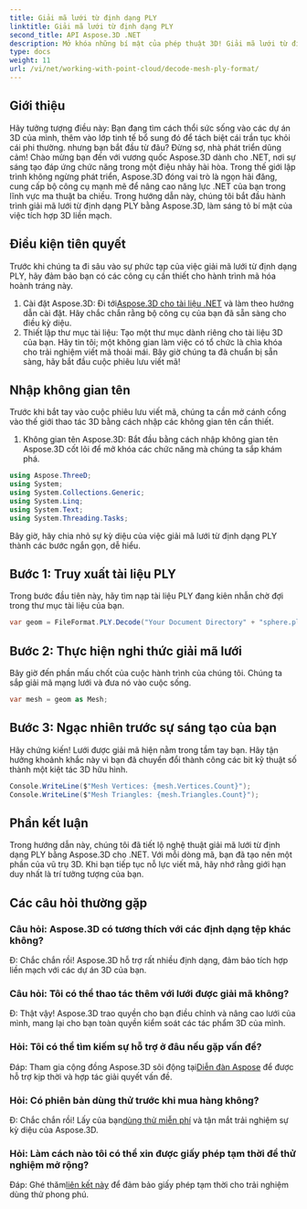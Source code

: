 ```yaml
---
title: Giải mã lưới từ định dạng PLY
linktitle: Giải mã lưới từ định dạng PLY
second_title: API Aspose.3D .NET
description: Mở khóa những bí mật của phép thuật 3D! Giải mã lưới từ định dạng PLY một cách dễ dàng với Aspose.3D cho .NET. Nâng tầm dự án của bạn lên những chiều hướng mới.
type: docs
weight: 11
url: /vi/net/working-with-point-cloud/decode-mesh-ply-format/
---
```

## Giới thiệu
Hãy tưởng tượng điều này: Bạn đang tìm cách thổi sức sống vào các dự án 3D của mình, thêm vào lớp tinh tế bổ sung đó để tách biệt cái trần tục khỏi cái phi thường. nhưng bạn bắt đầu từ đâu? Đừng sợ, nhà phát triển dũng cảm! Chào mừng bạn đến với vương quốc Aspose.3D dành cho .NET, nơi sự sáng tạo đáp ứng chức năng trong một điệu nhảy hài hòa.
Trong thế giới lập trình không ngừng phát triển, Aspose.3D đóng vai trò là ngọn hải đăng, cung cấp bộ công cụ mạnh mẽ để nâng cao năng lực .NET của bạn trong lĩnh vực ma thuật ba chiều. Trong hướng dẫn này, chúng tôi bắt đầu hành trình giải mã lưới từ định dạng PLY bằng Aspose.3D, làm sáng tỏ bí mật của việc tích hợp 3D liền mạch.
## Điều kiện tiên quyết
Trước khi chúng ta đi sâu vào sự phức tạp của việc giải mã lưới từ định dạng PLY, hãy đảm bảo bạn có các công cụ cần thiết cho hành trình mã hóa hoành tráng này.
1.  Cài đặt Aspose.3D: Đi tới[Aspose.3D cho tài liệu .NET](https://reference.aspose.com/3d/net/) và làm theo hướng dẫn cài đặt. Hãy chắc chắn rằng bộ công cụ của bạn đã sẵn sàng cho điều kỳ diệu.
2. Thiết lập thư mục tài liệu: Tạo một thư mục dành riêng cho tài liệu 3D của bạn. Hãy tin tôi; một không gian làm việc có tổ chức là chìa khóa cho trải nghiệm viết mã thoải mái.
Bây giờ chúng ta đã chuẩn bị sẵn sàng, hãy bắt đầu cuộc phiêu lưu viết mã!
## Nhập không gian tên
Trước khi bắt tay vào cuộc phiêu lưu viết mã, chúng ta cần mở cánh cổng vào thế giới thao tác 3D bằng cách nhập các không gian tên cần thiết.
1. Không gian tên Aspose.3D: Bắt đầu bằng cách nhập không gian tên Aspose.3D cốt lõi để mở khóa các chức năng mà chúng ta sắp khám phá.
```csharp
using Aspose.ThreeD;
using System;
using System.Collections.Generic;
using System.Linq;
using System.Text;
using System.Threading.Tasks;
```
Bây giờ, hãy chia nhỏ sự kỳ diệu của việc giải mã lưới từ định dạng PLY thành các bước ngắn gọn, dễ hiểu.
## Bước 1: Truy xuất tài liệu PLY
Trong bước đầu tiên này, hãy tìm nạp tài liệu PLY đang kiên nhẫn chờ đợi trong thư mục tài liệu của bạn.
```csharp
var geom = FileFormat.PLY.Decode("Your Document Directory" + "sphere.ply");
```
## Bước 2: Thực hiện nghi thức giải mã lưới
Bây giờ đến phần mấu chốt của cuộc hành trình của chúng tôi. Chúng ta sắp giải mã mạng lưới và đưa nó vào cuộc sống.
```csharp
var mesh = geom as Mesh;
```
## Bước 3: Ngạc nhiên trước sự sáng tạo của bạn
Hãy chứng kiến! Lưới được giải mã hiện nằm trong tầm tay bạn. Hãy tận hưởng khoảnh khắc này vì bạn đã chuyển đổi thành công các bit kỹ thuật số thành một kiệt tác 3D hữu hình.
```csharp
Console.WriteLine($"Mesh Vertices: {mesh.Vertices.Count}");
Console.WriteLine($"Mesh Triangles: {mesh.Triangles.Count}");
```
## Phần kết luận
Trong hướng dẫn này, chúng tôi đã tiết lộ nghệ thuật giải mã lưới từ định dạng PLY bằng Aspose.3D cho .NET. Với mỗi dòng mã, bạn đã tạo nên một phần của vũ trụ 3D. Khi bạn tiếp tục nỗ lực viết mã, hãy nhớ rằng giới hạn duy nhất là trí tưởng tượng của bạn.

## Các câu hỏi thường gặp
### Câu hỏi: Aspose.3D có tương thích với các định dạng tệp khác không?
Đ: Chắc chắn rồi! Aspose.3D hỗ trợ rất nhiều định dạng, đảm bảo tích hợp liền mạch với các dự án 3D của bạn.
### Câu hỏi: Tôi có thể thao tác thêm với lưới được giải mã không?
Đ: Thật vậy! Aspose.3D trao quyền cho bạn điều chỉnh và nâng cao lưới của mình, mang lại cho bạn toàn quyền kiểm soát các tác phẩm 3D của mình.
### Hỏi: Tôi có thể tìm kiếm sự hỗ trợ ở đâu nếu gặp vấn đề?
 Đáp: Tham gia cộng đồng Aspose.3D sôi động tại[Diễn đàn Aspose](https://forum.aspose.com/c/3d/18) để được hỗ trợ kịp thời và hợp tác giải quyết vấn đề.
### Hỏi: Có phiên bản dùng thử trước khi mua hàng không?
 Đ: Chắc chắn rồi! Lấy của bạn[dùng thử miễn phí](https://releases.aspose.com/) và tận mắt trải nghiệm sự kỳ diệu của Aspose.3D.
### Hỏi: Làm cách nào tôi có thể xin được giấy phép tạm thời để thử nghiệm mở rộng?
 Đáp: Ghé thăm[liên kết này](https://purchase.aspose.com/temporary-license/) để đảm bảo giấy phép tạm thời cho trải nghiệm dùng thử phong phú.